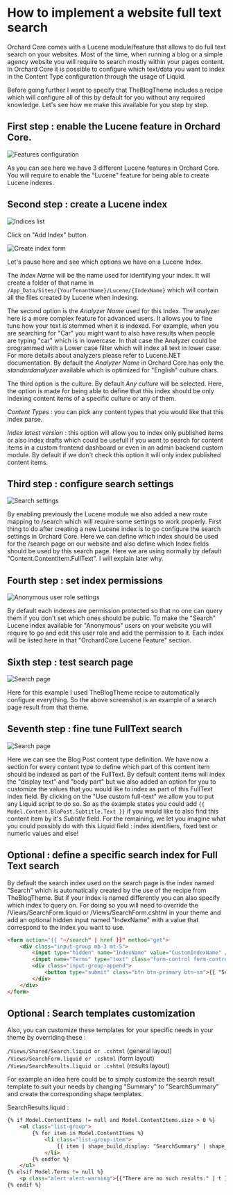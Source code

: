 # How to implement a website full text search

Orchard Core comes with a Lucene module/feature that allows to do full text search on your websites.
Most of the time, when running a blog or a simple agency website you will require to search mostly within your pages content. In Orchard Core it is possible to configure which text/data you want to index in the Content Type configuration through the usage of Liquid. 

Before going further I want to specify that TheBlogTheme includes a recipe which will configure all of this by default for you without any required knowledge. Let's see how we make this available for you step by step.

## First step : enable the Lucene feature in Orchard Core.

![Features configuration](images/1.jpg)

As you can see here we have 3 different Lucene features in Orchard Core.
You will require to enable the "Lucene" feature for being able to create Lucene indexes.

## Second step : create a Lucene index

![Indices list](images/2.jpg)

Click on "Add Index" button.

![Create index form](images/3.jpg)

Let's pause here and see which options we have on a Lucene Index.

The *Index Name* will be the name used for identifying your index. It will create a folder of that name in `/App_Data/Sites/{YourTenantName}/Lucene/{IndexName}` which will contain all the files created by Lucene when indexing. 

The second option is the *Analyzer Name* used for this Index. The analyzer here is a more complex feature for advanced users. It allows you to fine tune how your text is stemmed when it is indexed. For example, when you are searching for "Car" you might want to also have results when people are typing "car" which is in lowercase. In that case the Analyzer could be programmed with a Lower case filter which will index all text in lower case. For more details about analyzers please refer to Lucene.NET documentation. By default the *Analyzer Name* in Orchard Core has only the *standardanalyzer* available which is optimized for "English" culture chars.

The third option is the culture. By default *Any culture* will be selected. Here, the option is made for being able to define that this index should be only indexing content items of a specific culture or any of them.

*Content Types* : you can pick any content types that you would like that this index parse.

*Index latest version* : this option will allow you to index only published items or also index drafts which could be usefull if you want to search for content items in a custom frontend dashboard or even in an admin backend custom module. By default if we don't check this option it will only index published content items.

## Third step : configure search settings

![Search settings](images/4.jpg)

By enabling previously the Lucene module we also added a new route mapping to /search which will require some settings to work properly. First thing to do after creating a new Lucene index is to go configure the search settings in Orchard Core. Here we can define which index should be used for the /search page on our website and also define which Index fields should be used by this search page. Here we are using normally by default "Content.ContentItem.FullText". I will explain later why.

## Fourth step : set index permissions

![Anonymous user role settings](images/5.jpg)

By default each indexes are permission protected so that no one can query them if you don't set which ones should be public. To make the "Search" Lucene index available for "Anonymous" users on your website you will require to go and edit this user role and add the permission to it. Each index will be listed here in that "OrchardCore.Lucene Feature" section.

## Sixth step : test search page

![Search page](images/6.jpg)

Here for this example I used TheBlogTheme recipe to automatically configure everything. So the above screenshot is an example of a search page result from that theme.

## Seventh step : fine tune FullText search

![Search page](images/7.jpg)

Here we can see the Blog Post content type definition. We have now a section for every content type to define which part of this content item should be indexed as part of the FullText. By default content items will index the "display text" and "body part" but we also added an option for you to customize the values that you would like to index as part of this FullText index field. By clicking on the "Use custom full-text" we allow you to put any Liquid script to do so. So as the example states you could add `{{ Model.Content.BloPost.Subtitle.Text }}` if you would like to also find this content item by it's *Subtitle* field. For the remaining, we let you imagine what you could possibly do with this Liquid field : index identifiers, fixed text or numeric values and else!

## Optional : define a specific search index for Full Text search

By default the search index used on the search page is the index named "Search" which is automatically created by the use of the recipe from TheBlogTheme. But if your index is named differently you can also specify which index to query on. For doing so you will need to override the /Views/SearchForm.liquid or /Views/SearchForm.cshtml in your theme and add an optional hidden input named "IndexName" with a value that correspond to the index you want to use.

``` HTML
<form action="{{ "~/search" | href }}" method="get">
    <div class="input-group mb-3 mt-5">
        <input type="hidden" name="IndexName" value="CustomIndexName" />
        <input name="Terms" type="text" class="form-control form-control-lg" value="{{ Model.Terms }}" placeholder="{{ "Enter your search term(s)" | t }}" autofocus />
        <div class="input-group-append">
            <button type="submit" class="btn btn-primary btn-sm">{{ "Search" | t }}</button>
        </div>
    </div>
</form>
```

## Optional : Search templates customization

Also, you can customize these templates for your specific needs in your theme by overriding these : 

`/Views/Shared/Search.liquid or .cshtml` (general layout)  
`/Views/SearchForm.liquid or .cshtml` (form layout)  
`/Views/SearchResults.liquid or .cshtml` (results layout)   

For example an idea here could be to simply customize the search result template to suit your needs by changing "Summary" to "SearchSummary" and create the corresponding shape templates.

SearchResults.liquid : 
```html
{% if Model.ContentItems != null and Model.ContentItems.size > 0 %}
    <ul class="list-group">
        {% for item in Model.ContentItems %}
            <li class="list-group-item">
                {{ item | shape_build_display: "SearchSummary" | shape_render }}
            </li>
        {% endfor %}
    </ul>
{% elsif Model.Terms != null %}
    <p class="alert alert-warning">{{"There are no such results." | t }}</p>
{% endif %}
```